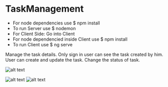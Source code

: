# TaskManagement
- For node dependencies use $ npm install
- To run Server use $ nodemon
- For Client Side: Go into Client
- For node dependencied inside Client use $ npm install 
- To run Client use $ ng serve

Manage the task details. Only sign in user can see the task created by him. User can create and update the task. Change the status of task.
 
![alt text](https://github.com/MiliPatel82/TaskManagement/blob/master/Screenshots/SignIn.png "SignIn Page")

![alt text](https://github.com/MiliPatel82/TaskManagement/blob/master/Screenshots/Tasklist.png "TaskList")
![alt text](screenshots/filename.png "Description goes here")
